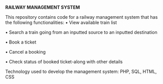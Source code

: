 **RAILWAY MANAGEMENT SYSTEM**

This repository contains code for a railway management system that has the following functionalities:
•	View available train list

•	Search a train going from an inputted source to an inputted destination

•	Book a ticket

•	Cancel a booking

•	Check status of booked ticket-along with other details

Technology used to develop the management system:
PHP, SQL, HTML, CSS
